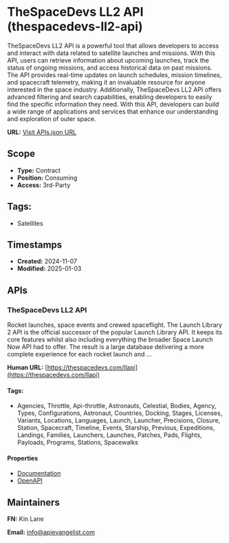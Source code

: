 # TheSpaceDevs LL2 API (thespacedevs-ll2-api)
TheSpaceDevs LL2 API is a powerful tool that allows developers to access and interact with data related to satellite launches and missions. With this API, users can retrieve information about upcoming launches, track the status of ongoing missions, and access historical data on past missions. The API provides real-time updates on launch schedules, mission timelines, and spacecraft telemetry, making it an invaluable resource for anyone interested in the space industry. Additionally, TheSpaceDevs LL2 API offers advanced filtering and search capabilities, enabling developers to easily find the specific information they need. With this API, developers can build a wide range of applications and services that enhance our understanding and exploration of outer space.

**URL:** [Visit APIs.json URL](https://raw.githubusercontent.com/api-search/thespacedevs-ll2-api/refs/heads/main/apis.yml)

## Scope

- **Type:** Contract 
- **Position:** Consuming 
- **Access:** 3rd-Party 

## Tags:

 - Satellites

## Timestamps

- **Created:** 2024-11-07 
- **Modified:** 2025-01-03 

## APIs

### TheSpaceDevs LL2 API
Rocket launches, space events and crewed spaceflight. The Launch Library 2 API is the official successor of the popular Launch Library API. It keeps its core features whilst also including everything the broader Space Launch Now API had to offer. The result is a large database delivering a more complete experience for each rocket launch and ...

**Human URL:** [https://thespacedevs.com/llapi](https://thespacedevs.com/llapi)


#### Tags:

 - Agencies, Throttle, Api-throttle, Astronauts, Celestial, Bodies, Agency, Types, Configurations, Astronaut, Countries, Docking, Stages, Licenses, Variants, Locations, Languages, Launch, Launcher, Precisions, Closure, Station, Spacecraft, Timeline, Events, Starship, Previous, Expeditions, Landings, Families, Launchers, Launches, Patches, Pads, Flights, Payloads, Programs, Stations, Spacewalks

#### Properties

- [Documentation](https://thespacedevs.com/llapi)
- [OpenAPI](properties/thespacedevs-ll2-api-openapi.yml)

## Maintainers

**FN:** Kin Lane

**Email:** info@apievangelist.com

